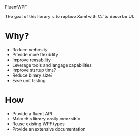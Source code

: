 FluentWPF

The goal of this library is to replace Xaml with C# to describe UI.

# Why?
- Reduce verbosity
- Provide more flexibility
- Improve reusability
- Leverage tools and langage capabilities
- Improve startup time?
- Reduce binary size?
- Ease unit testing

# How
- Provide a fluent API
- Make this library easily extensible
- Reuse existing WPF types
- Provide an extensive documentation
